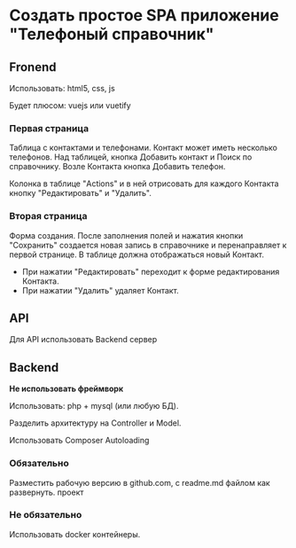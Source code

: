 # Создать простое SPA приложение "Телефоный справочник"

## Fronend
Использовать: html5, css, js

Будет плюсом:  vuejs или vuetify


### Первая страница
Таблица с контактами и телефонами. Контакт может иметь несколько телефонов.
Над таблицей, кнопка Добавить контакт и Поиск по справочнику.
Возле Контакта кнопка Добавить телефон.

Колонка в таблице "Actions" и в ней отрисовать для каждого Контакта кнопку "Редактировать" и "Удалить".

### Вторая страница
Форма создания. После заполнения полей и нажатия кнопки "Сохранить" создается новая запись в справочнике и перенаправляет к первой странице. В таблице должна отображаться новый Контакт.

- При нажатии "Редактировать" переходит к форме редактирования Контакта.
- При нажатии "Удалить" удаляет Контакт.

## API
Для API использовать Backend сервер


## Backend
**Не использовать фреймворк**

Использовать: php + mysql (или любую БД).

Разделить архитектуру на Controller и Model.

Использовать Composer Autoloading


### Обязательно
Разместить рабочую версию в github.com, с readme.md файлом как развернуть. проект

### Не обязательно
Использовать docker контейнеры.
